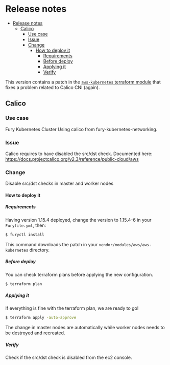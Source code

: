 # Release notes

- [Release notes](#release-notes)
  - [Calico](#calico)
    - [Use case](#use-case)
    - [Issue](#issue)
    - [Change](#change)
      - [How to deploy it](#how-to-deploy-it)
        - [Requirements](#requirements)
        - [Before deploy](#before-deploy)
        - [Applying it](#applying-it)
        - [Verify](#verify)

This version contains a patch in the [`aws-kubernetes` terraform module](modules/aws-kubernetes) that fixes a problem
related to Calico CNI (again).

## Calico

### Use case

Fury Kubernetes Cluster Using calico from fury-kubernetes-networking.

### Issue

Calico requires to have disabled the src/dst check. 
Documented here: https://docs.projectcalico.org/v2.3/reference/public-cloud/aws

### Change

Disable src/dst checks in master and worker nodes

#### How to deploy it

##### Requirements

Having version 1.15.4 deployed, change the version to 1.15.4-6 in your `Furyfile.yml`, then:

```bash
$ furyctl install
```

This command downloads the patch in your `vendor/modules/aws/aws-kubernetes` directory.

##### Before deploy

You can check terraform plans before applying the new configuration.

```bash
$ terraform plan
```

##### Applying it

If everything is fine with the terraform plan, we are ready to go!

```bash
$ terraform apply -auto-approve
```

The change in master nodes are automatically while worker nodes needs to be destroyed and recreated.

##### Verify

Check if the src/dst check is disabled from the ec2 console.
